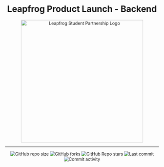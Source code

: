 <h1 align="center">Leapfrog Product Launch - Backend</h1>

<div align="center">
  <img src="https://studentpartner.lftechnology.com/assets/images/student-partnership-logo.svg" alt="Leapfrog Student Partnership Logo" width="400">
</div>

---

<div align="center">
  <img
    alt="GitHub repo size"
    src="https://img.shields.io/github/repo-size/Seven-Musketeers/backend?color=FFB001&logo=github&style=for-the-badge&logoColor=00CB5B"
  />
  <img
    alt="GitHub forks"
    src="https://img.shields.io/github/forks/Seven-Musketeers/backend?color=FFB001&logo=github&style=for-the-badge&logoColor=00CB5B"
  />
  <img
    alt="GitHub Repo stars"
    src="https://img.shields.io/github/stars/Seven-Musketeers/backend?color=FFB001&logo=github&style=for-the-badge&logoColor=00CB5B"
  />
  <img
    alt="Last commit"
    src="https://img.shields.io/github/last-commit/Seven-Musketeers/backend?color=FFB001&logo=git&logoColor=00CB5B&style=for-the-badge"
  />
  <img
    alt="Commit activity"
    src="https://img.shields.io/github/commit-activity/m/Seven-Musketeers/backend?color=FFB001&logo=git&logoColor=00CB5B&style=for-the-badge"
  />
</div>

